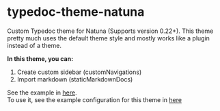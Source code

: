 # typedoc-theme-natuna
Custom Typedoc theme for Natuna (Supports version 0.22+).
This theme pretty much uses the default theme style and mostly works like a plugin instead of a theme.

**In this theme, you can:**
1. Create custom sidebar (customNavigations)
2. Import markdown (staticMarkdownDocs)

See the example in [here](https://natuna.runes.asia/fivem/). <br/>
To use it, see the example configuration for this theme in [here](https://github.com/natunaorg/fivem/blob/master/tsconfig.json)
